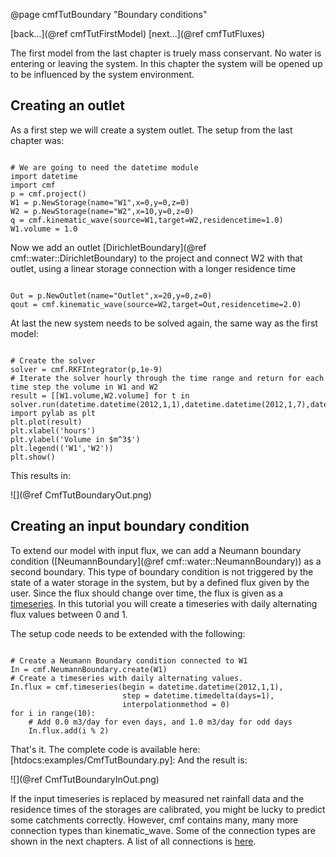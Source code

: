 @page cmfTutBoundary "Boundary conditions"

 [back...](@ref cmfTutFirstModel)
[next...](@ref cmfTutFluxes)


The first model from the last chapter is truely mass conservant. No
water is entering or leaving the system. In this chapter the system will
be opened up to be influenced by the system environment.

## Creating an outlet

As a first step we will create a system outlet. The setup from the last
chapter was:

~~~~~~~~~~~~~{.py}

# We are going to need the datetime module
import datetime
import cmf
p = cmf.project()
W1 = p.NewStorage(name="W1",x=0,y=0,z=0)
W2 = p.NewStorage(name="W2",x=10,y=0,z=0)
q = cmf.kinematic_wave(source=W1,target=W2,residencetime=1.0)
W1.volume = 1.0
~~~~~~~~~~~~~

Now we add an outlet
[DirichletBoundary](@ref cmf::water::DirichletBoundary) to the project
and connect W2 with that outlet, using a linear storage connection with
a longer residence time

~~~~~~~~~~~~~{.py}

Out = p.NewOutlet(name="Outlet",x=20,y=0,z=0)
qout = cmf.kinematic_wave(source=W2,target=Out,residencetime=2.0)
~~~~~~~~~~~~~

At last the new system needs to be solved again, the same way as the
first model:

~~~~~~~~~~~~~{.py}

# Create the solver
solver = cmf.RKFIntegrator(p,1e-9)
# Iterate the solver hourly through the time range and return for each time step the volume in W1 and W2
result = [[W1.volume,W2.volume] for t in solver.run(datetime.datetime(2012,1,1),datetime.datetime(2012,1,7),datetime.timedelta(hours=1))]
import pylab as plt
plt.plot(result)
plt.xlabel('hours')
plt.ylabel('Volume in $m^3$')
plt.legend(('W1','W2'))
plt.show()
~~~~~~~~~~~~~

This results in:

![](@ref CmfTutBoundaryOut.png)

## Creating an input boundary condition

To extend our model with input flux, we can add a Neumann boundary
condition ([NeumannBoundary](@ref cmf::water::NeumannBoundary)) as a
second boundary. This type of boundary condition is not triggered by the
state of a water storage in the system, but by a defined flux given by
the user. Since the flux should change over time, the flux is given as a
[timeseries](wiki:CmfTutSpaceTime#Timeseries). In this tutorial you will
create a timeseries with daily alternating flux values between 0 and 1.

The setup code needs to be extended with the following:

~~~~~~~~~~~~~{.py}

# Create a Neumann Boundary condition connected to W1
In = cmf.NeumannBoundary.create(W1)
# Create a timeseries with daily alternating values.
In.flux = cmf.timeseries(begin = datetime.datetime(2012,1,1), 
                         step = datetime.timedelta(days=1), 
                         interpolationmethod = 0)
for i in range(10):
    # Add 0.0 m3/day for even days, and 1.0 m3/day for odd days
    In.flux.add(i % 2)
~~~~~~~~~~~~~

That's it. The complete code is available here:
\[htdocs:examples/CmfTutBoundary.py\]: And the result is:

![](@ref CmfTutBoundaryInOut.png)

If the input timeseries is replaced by measured net rainfall data and
the residence times of the storages are calibrated, you might be lucky
to predict some catchments correctly. However, cmf contains many, many
more connection types than kinematic_wave. Some of the connection types
are shown in the next chapters. A list of all connections is
[here](htdocs:doxygen/group__connections.html).


